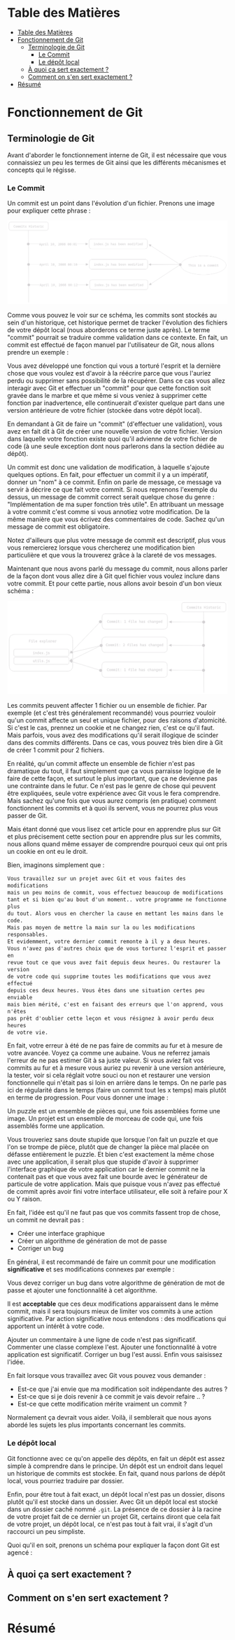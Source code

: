 # Table des Matières

- [Table des Matières](#table-des-matières)
- [Fonctionnement de Git](#fonctionnement-de-git)
  - [Terminologie de Git](#terminologie-de-git)
    - [Le Commit](#le-commit)
    - [Le dépôt local](#le-dépôt-local)
  - [À quoi ça sert exactement ?](#à-quoi-ça-sert-exactement-)
  - [Comment on s'en sert exactement ?](#comment-on-sen-sert-exactement-)
- [Résumé](#résumé)

# Fonctionnement de Git

## Terminologie de Git

Avant d'aborder le fonctionnement interne de Git, il est nécessaire que vous connaissiez un peu les termes de Git ainsi que les différents mécanismes et concepts qui le régisse.

### Le Commit

Un commit est un point dans l'évolution d'un fichier. Prenons une image pour expliquer cette phrase :

![commits schem](../assets/commits.png)

Comme vous pouvez le voir sur ce schéma, les commits sont stockés au sein d'un historique, cet historique permet de tracker l'évolution des fichiers de votre dépôt local (nous aborderons ce terme juste après). Le terme "commit" pourrait se traduire comme validation dans ce contexte. En fait, un commit est effectué de façon manuel par l'utilisateur de Git, nous allons prendre un exemple :

Vous avez développé une fonction qui vous a torturé l'esprit et la dernière chose que vous voulez est d'avoir à la réécrire parce que vous l'auriez perdu ou supprimer sans possibilité de la récupérer. Dans ce cas vous allez interagir avec Git et effectuer un "commit" pour que cette fonction soit gravée dans le marbre et que même si vous veniez à supprimer cette fonction par inadvertence, elle continuerait d'exister quelque part dans une version antérieure de votre fichier (stockée dans votre dépôt local).

En demandant à Git de faire un "commit" (d'effectuer une validation), vous avez en fait dit à Git de créer une nouvelle version de votre fichier. Version dans laquelle votre fonction existe quoi qu'il advienne de votre fichier de code (à une seule exception dont nous parlerons dans la section dédiée au dépôt).

Un commit est donc une validation de modification, à laquelle s'ajoute quelques options. En fait, pour effectuer un commit il y a un impératif, donner un "nom" à ce commit. Enfin on parle de message, ce message va servir à décrire ce que fait votre commit. Si nous reprenons l'exemple du dessus, un message de commit correct serait quelque chose du genre : "Implémentation de ma super fonction très utile". En attribuant un message à votre commit c'est comme si vous annotiez votre modification. De la même manière que vous écrivez des commentaires de code. Sachez qu'un message de commit est obligatoire.

Notez d'ailleurs que plus votre message de commit est descriptif, plus vous vous remercierez lorsque vous chercherez une modification bien particulière et que vous la trouverez grâce à la clareté de vos messages.

Maintenant que nous avons parlé du message du commit, nous allons parler de la façon dont vous allez dire à Git quel fichier vous voulez inclure dans votre commit. Et pour cette partie, nous allons avoir besoin d'un bon vieux schéma :

![commits scope schem](../assets/commits-scope.png)

Les commits peuvent affecter 1 fichier ou un ensemble de fichier. Par exemple (et c'est très généralement recommandé) vous pourriez vouloir qu'un commit affecte un seul et unique fichier, pour des raisons d'atomicité. Si c'est le cas, prennez un cookie et ne changez rien, c'est ce qu'il faut. Mais parfois, vous avez des modifications qu'il serait illogique de scinder dans des commits différents. Dans ce cas, vous pouvez très bien dire à Git de créer 1 commit pour 2 fichiers.

En réalité, qu'un commit affecte un ensemble de fichier n'est pas dramatique du tout, il faut simplement que ça vous parraisse logique de le faire de cette façon, et surtout le plus important, que ça ne devienne pas une contrainte dans le futur. Ce n'est pas le genre de chose qui peuvent être expliquées, seule votre expérience avec Git vous le fera comprendre. Mais sachez qu'une fois que vous aurez compris (en pratique) comment fonctionnent les commits et à quoi ils servent, vous ne pourrez plus vous passer de Git.

Mais étant donné que vous lisez cet article pour en apprendre plus sur Git et plus précisement cette section pour en apprendre plus sur les commits, nous allons quand même essayer de comprendre pourquoi ceux qui ont pris un cookie en ont eu le droit.

Bien, imaginons simplement que :

```
Vous travaillez sur un projet avec Git et vous faites des modifications
mais un peu moins de commit, vous effectuez beaucoup de modifications
tant et si bien qu'au bout d'un moment.. votre programme ne fonctionne plus
du tout. Alors vous en chercher la cause en mettant les mains dans le code.
Mais pas moyen de mettre la main sur la ou les modifications responsables.
Et evidemment, votre dernier commit remonte à il y a deux heures.
Vous n'avez pas d'autres choix que de vous torturez l'esprit et passer en
revue tout ce que vous avez fait depuis deux heures. Ou restaurer la version
de votre code qui supprime toutes les modifications que vous avez effectué
depuis ces deux heures. Vous êtes dans une situation certes peu enviable
mais bien mérité, c'est en faisant des erreurs que l'on apprend, vous n'êtes
pas prêt d'oublier cette leçon et vous résignez à avoir perdu deux heures
de votre vie.
```

En fait, votre erreur à été de ne pas faire de commits au fur et à mesure de votre avancée. Voyez ça comme une aubaine. Vous ne referrez jamais l'erreur de ne pas estimer Git à sa juste valeur. Si vous aviez fait vos commits au fur et à mesure vous auriez pu revenir à une version antérieure, la tester, voir si cela réglait votre souci ou non et restaurer une version fonctionnelle qui n'était pas si loin en arrière dans le temps. On ne parle pas ici de régularité dans le temps (faire un commit tout les x temps) mais plutôt en terme de progression. Pour vous donner une image :

Un puzzle est un ensemble de pièces qui, une fois assemblées forme une image.
Un projet est un ensemble de morceau de code qui, une fois assemblés forme une application.

Vous trouveriez sans doute stupide que lorsque l'on fait un puzzle et que l'on se trompe de pièce, plutôt que de changer la pièce mal placée on défasse entièrement le puzzle. Et bien c'est exactement la même chose avec une application, il serait plus que stupide d'avoir à supprimer l'interface graphique de votre application car le dernier commit ne la contenait pas et que vous avez fait une bourde avec le générateur de particule de votre application. Mais que puisque vous n'avez pas effectué de commit après avoir fini votre interface utilisateur, elle soit à refaire pour X ou Y raison.

En fait, l'idée est qu'il ne faut pas que vos commits fassent trop de chose, un commit ne devrait pas :

- Créer une interface graphique
- Créer un algorithme de génération de mot de passe
- Corriger un bug

En général, il est recommandé de faire un commit pour une modification **significative** et ses modifications connexes par exemple :

Vous devez corriger un bug dans votre algorithme de génération de mot de passe et ajouter une fonctionnalité à cet algorithme.

Il est **acceptable** que ces deux modifications apparaissent dans le même commit, mais il sera toujours mieux de limiter vos commits à une action significative. Par action significative nous entendons : des modifications qui apportent un intérêt à votre code.

Ajouter un commentaire à une ligne de code n'est pas significatif. Commenter une classe complexe l'est. Ajouter une fonctionnalité à votre application est significatif. Corriger un bug l'est aussi. Enfin vous saisissez l'idée.

En fait lorsque vous travaillez avec Git vous pouvez vous demander :

- Est-ce que j'ai envie que ma modification soit indépendante des autres ?
- Est-ce que si je dois revenir à ce commit je vais devoir refaire .. ?
- Est-ce que cette modification mérite vraiment un commit ?

Normalement ça devrait vous aider. Voilà, il semblerait que nous ayons abordé les sujets les plus importants concernant les commits.

### Le dépôt local

Git fonctionne avec ce qu'on appelle des dépôts, en fait un dépôt est assez simple à comprendre dans le principe. Un dépôt est un endroit dans lequel un historique de commits est stockée. En fait, quand nous parlons de dépôt local, vous pourriez traduire par dossier.

Enfin, pour être tout à fait exact, un dépôt local n'est pas un dossier, disons plutôt qu'il est stocké dans un dossier. Avec Git un dépôt local est stocké dans un dossier caché nommé `.git`. La présence de ce dossier à la racine de votre projet fait de ce dernier un projet Git, certains diront que cela fait de votre projet, un dépôt local, ce n'est pas tout à fait vrai, il s'agit d'un raccourci un peu simpliste.

Quoi qu'il en soit, prenons un schéma pour expliquer la façon dont Git est agencé :

## À quoi ça sert exactement ?

## Comment on s'en sert exactement ?

# Résumé